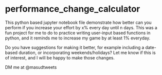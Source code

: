 # performance_change_calculator
This python based jupyter notebook file demonstrate how better can you perform if you increase your effort by x% every day until n days.
This was a fun project for me to do to practice writing user-input based functions in python, and it reminds me to increase my game by at least 1% everyday.

Do you have suggestions for making it better, for example including a date-based duration, or incorporating weekends/holidays? Let me know if this is of interest, and I will be happy to make those changes.

DM me at @masudtweets
